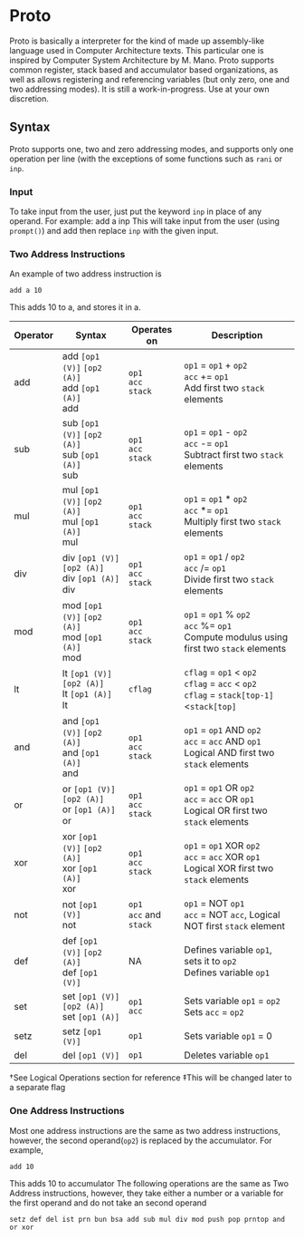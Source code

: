 # Proto
Proto is basically a interpreter for the kind of made up assembly-like language used in Computer Architecture texts. This particular one is inspired by Computer System Architecture by M. Mano.
Proto supports common register, stack based and accumulator based organizations, as well as allows registering and referencing variables (but only zero, one and two addressing modes). It is still a work-in-progress. Use at your own discretion.

## Syntax
Proto supports one, two and zero addressing modes, and supports only one operation per line (with the exceptions of some functions such as `rani` or `inp`.

### Input
To take input from the user, just put the keyword `inp` in place of any operand. For example:
    add a inp
This will take input from the user (using `prompt()`) and add then replace `inp` with the given input.

### Two Address Instructions
An example of two address instruction is

```add a 10```

This adds 10 to a, and stores it in a.

Operator|Syntax|Operates on|Description
--------|------|-------|-----------
add|add `[op1 (V)]` `[op2 (A)]`<br>add `[op1 (A)]`<br>add|`op1`<br>`acc`<br>`stack`| `op1` = `op1` + `op2`<br>`acc` += `op1`<br>Add first two `stack` elements
sub|sub `[op1 (V)]` `[op2 (A)]`<br>sub `[op1 (A)]`<br>sub|`op1`<br>`acc`<br>`stack`| `op1` = `op1` - `op2`<br>`acc` -= `op1`<br>Subtract first two `stack` elements
mul|mul `[op1 (V)]` `[op2 (A)]`<br>mul `[op1 (A)]`<br>mul|`op1`<br>`acc`<br>`stack`| `op1` = `op1` \* `op2`<br>`acc` \*= `op1`<br>Multiply first two `stack` elements
div|div `[op1 (V)]` `[op2 (A)]`<br>div `[op1 (A)]`<br>div|`op1`<br>`acc`<br>`stack`| `op1` = `op1` \/ `op2`<br>`acc` \/= `op1`<br>Divide first two `stack` elements
mod|mod `[op1 (V)]` `[op2 (A)]`<br>mod `[op1 (A)]`<br>mod|`op1`<br>`acc`<br>`stack`| `op1` = `op1` \% `op2`<br>`acc` \%= `op1`<br>Compute modulus using first two `stack` elements
lt|lt `[op1 (V)]` `[op2 (A)]`<br>lt `[op1 (A)]`<br>lt|`cflag`| `cflag` = `op1` < `op2`<br>`cflag` = `acc` < `op2`<br>`cflag` = `stack[top-1]`<`stack[top]`
and|and `[op1 (V)]` `[op2 (A)]`<br>and `[op1 (A)]`<br>and|`op1`<br>`acc`<br>`stack`| `op1` = `op1` AND `op2`<br>`acc` = `acc` AND `op1`<br>Logical AND first two `stack` elements
or|or `[op1 (V)]` `[op2 (A)]`<br>or `[op1 (A)]`<br>or|`op1`<br>`acc`<br>`stack`| `op1` = `op1` OR `op2`<br>`acc` = `acc` OR `op1`<br>Logical OR first two `stack` elements
xor|xor `[op1 (V)]` `[op2 (A)]`<br>xor `[op1 (A)]`<br>xor|`op1`<br>`acc`<br>`stack`| `op1` = `op1` XOR `op2`<br>`acc` = `acc` XOR `op1`<br>Logical XOR first two `stack` elements
not|not `[op1 (V)]`<br>not|`op1`<br>`acc` and `stack`| `op1` = NOT `op1`<br>`acc` = NOT `acc`, Logical NOT first `stack` element
def|def `[op1 (V)]` `[op2 (A)]`<br>def `[op1 (V)]`|NA| Defines variable `op1`, sets it to `op2`<br>Defines variable `op1`
set|set `[op1 (V)]` `[op2 (A)]`<br>set `[op1 (A)]`|`op1`<br>`acc`|Sets variable `op1` = `op2`<br>Sets `acc` = `op2`
setz|setz `[op1 (V)]`|`op1`|Sets variable `op1` = 0
del|del `[op1 (V)]`|`op1`|Deletes variable `op1`


†See Logical Operations section for reference
‡This will be changed later to a separate flag

### One Address Instructions
Most one address instructions are the same as two address instructions, however, the second operand(`op2`) is replaced by the accumulator. For example,

```add 10```

This adds 10 to accumulator
The following operations are the same as Two Address instructions, however, they take either a number or a variable for the first operand and do not take an second operand

`setz def del ist prn bun bsa add sub mul div mod push pop prntop and or xor`
